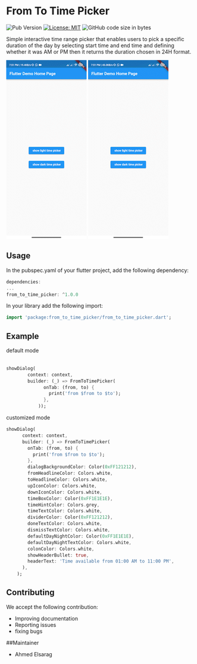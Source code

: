 # From To Time Picker

![Pub Version](https://img.shields.io/pub/v/from_to_time_picker)
[![License: MIT](https://img.shields.io/badge/License-MIT-yellow.svg)](https://opensource.org/licenses/MIT)
![GitHub code size in bytes](https://img.shields.io/github/languages/code-size/ahmedElsarag/from_to_time_picker)

Simple interactive time range picker that enables users to pick a specific duration of the day by selecting start time and end time and defining whether it was AM or PM then it returns the duration chosen in 24H format.

![time_picker_gif](light_time_picker.gif)
![time_picker_gif](dark_time_picker.gif)

## Usage

In the pubspec.yaml of your flutter project, add the following dependency:

```dart
dependencies:
...
from_to_time_picker: ^1.0.0
```

In your library add the following import:

```dart
import 'package:from_to_time_picker/from_to_time_picker.dart';
```



## Example

default mode
```dart

showDialog(
        context: context,
        builder: (_) => FromToTimePicker(
              onTab: (from, to) {
                print('from $from to $to');
              },
            ));

```

customized mode 
```dart
showDialog(
      context: context,
      builder: (_) => FromToTimePicker(
        onTab: (from, to) {
          print('from $from to $to');
        },
        dialogBackgroundColor: Color(0xFF121212),
        fromHeadlineColor: Colors.white,
        toHeadlineColor: Colors.white,
        upIconColor: Colors.white,
        downIconColor: Colors.white,
        timeBoxColor: Color(0xFF1E1E1E),
        timeHintColor: Colors.grey,
        timeTextColor: Colors.white,
        dividerColor: Color(0xFF121212),
        doneTextColor: Colors.white,
        dismissTextColor: Colors.white,
        defaultDayNightColor: Color(0xFF1E1E1E),
        defaultDayNightTextColor: Colors.white,
        colonColor: Colors.white,
        showHeaderBullet: true,
        headerText: 'Time available from 01:00 AM to 11:00 PM',
      ),
    );
```

## Contributing

We accept the following contribution:

* Improving documentation
* Reporting issues
* fixing bugs

##Maintainer

* Ahmed Elsarag
